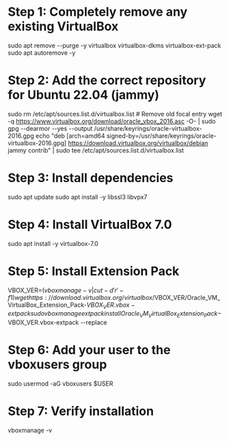 # Step 1: Completely remove any existing VirtualBox
sudo apt remove --purge -y virtualbox virtualbox-dkms virtualbox-ext-pack
sudo apt autoremove -y

# Step 2: Add the correct repository for Ubuntu 22.04 (jammy)
sudo rm /etc/apt/sources.list.d/virtualbox.list  # Remove old focal entry
wget -q https://www.virtualbox.org/download/oracle_vbox_2016.asc -O- | sudo gpg --dearmor --yes --output /usr/share/keyrings/oracle-virtualbox-2016.gpg
echo "deb [arch=amd64 signed-by=/usr/share/keyrings/oracle-virtualbox-2016.gpg] https://download.virtualbox.org/virtualbox/debian jammy contrib" | sudo tee /etc/apt/sources.list.d/virtualbox.list

# Step 3: Install dependencies
sudo apt update
sudo apt install -y libssl3 libvpx7

# Step 4: Install VirtualBox 7.0
sudo apt install -y virtualbox-7.0

# Step 5: Install Extension Pack
VBOX_VER=$(vboxmanage -v | cut -d'r' -f1)
wget https://download.virtualbox.org/virtualbox/$VBOX_VER/Oracle_VM_VirtualBox_Extension_Pack-$VBOX_VER.vbox-extpack
sudo vboxmanage extpack install Oracle_VM_VirtualBox_Extension_Pack-$VBOX_VER.vbox-extpack --replace

# Step 6: Add your user to the vboxusers group
sudo usermod -aG vboxusers $USER

# Step 7: Verify installation
vboxmanage -v
